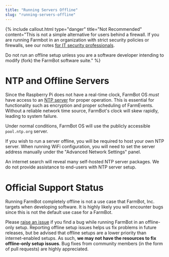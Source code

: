 ```yaml
---
title: "Running Servers Offline"
slug: "running-servers-offline"
---
```



{%
include callout.html
type="danger"
title="Not Recommended"
content="This is not a simple alternative for users behind a firewall. If you are running Farmbot in an organization with strict security policies or firewalls, see our notes [for IT security professionals](for-it-security-professionals.md).

Do not run an offline setup unless you are a software developer intending to modify (fork) the FarmBot software suite."
%}


# NTP and Offline Servers

Since the Raspberry Pi does not have a real-time clock, FarmBot OS _must_ have access to an [NTP server](https://en.wikipedia.org/wiki/Network_Time_Protocol) for proper operation. This is essential for functionality such as encryption and proper scheduling of FarmEvents. Without a reliable network time source, FarmBot's clock will skew rapidly, leading to system failure.

Under normal conditions, FarmBot OS will use the publicly accessible `pool.ntp.org` server.

If you wish to run a server offline, you will be required to host your own NTP server. When running WiFi configuration, you will need to set the server address manually under the "Advanced Network Settings" panel.

An internet search will reveal many self-hosted NTP server packages. We do not provide assistance to end-users with NTP server setup.

# Official Support Status

Running FarmBot completely offline is not a use case that FarmBot, Inc. targets when developing software. It is highly likely you will encounter bugs since this is not the default use case for a FarmBot.

Please [raise an issue](https://github.com/FarmBot/Farmbot-Web-App/issues/new?title=Offline%20Setup%20Issues) if you find a bug while running FarmBot in an offline-only setup. Reporting offline setup issues helps us fix problems in future releases, but be advised that offline setups are a lower priority than internet-enabled setups. As such, **we may not have the resources to fix offline-only setup issues**. Bug fixes from community members (in the form of pull requests) are highly appreciated.
